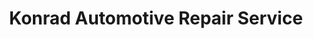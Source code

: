 ---
title: "Konrad Automotive Repair Service"
url: /effingham/konrad-automotive-repair-service/
shop: car repair
---
